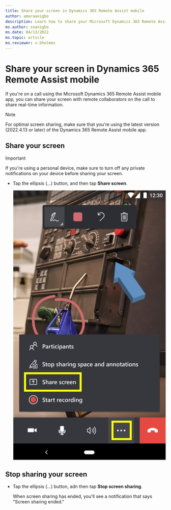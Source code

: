 ```yaml
---
title: Share your screen in Dynamics 365 Remote Assist mobile
author: amaraanigbo
description: Learn how to share your Microsoft Dynamics 365 Remote Assist mobile screen when you're on a call with remote collaborators. 
ms.author: soanigbo
ms.date: 04/13/2022
ms.topic: article
ms.reviewer: v-bholmes
---
```


# Share your screen in Dynamics 365 Remote Assist mobile

If you're on a call using the Microsoft Dynamics 365 Remote Assist mobile app, you can share your screen with remote collaborators on the call to share real-time information.

> [!NOTE]
> For optimal screen sharing, make sure that you're using the latest version (2022.4.13 or later) of the Dynamics 365 Remote Assist mobile app. 

## Share your screen

> [!IMPORTANT]
> If you're using a personal device, make sure to turn off any private notifications on your device before sharing your screen. 

- Tap the ellipsis (...) button, and then tap **Share screen**.

   ![Screenshot of mobile app showing ellipsis button and Share screen command.](./media/mobile-app-screen-sharing.jpg "Screenshot of mobile app showing ellipsis button and Share screen command")

## Stop sharing your screen

- Tap the ellipsis (...) button, adn then tap **Stop screen sharing**. 

   When screen sharing has ended, you'll see a notification that says "Screen sharing ended."
